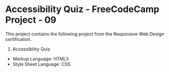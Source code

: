 # Accessibility Quiz - FreeCodeCamp Project - 09
This project contains the following project from the Responsive Web Design certification. 
1. Accessibility Quiz
- Markup Language: HTML5
- Style Sheet Language: CSS